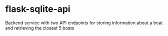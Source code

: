 # flask-sqlite-api
Backend service with two API endpoints for storing information about a boat and retrieving the closest 5 boats
